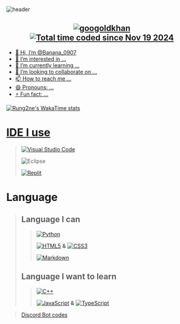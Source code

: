 ![header](https://capsule-render.vercel.app/api?type=waving&color=ecafc1&height=200&section=header&text=Banana_0907&fontColor=ffffff&fontSize=60&fontAlignY=30)

<div align="center">
  <h2>
    <a href="https://pypi.org/user/drkostas/">
    <img src="https://komarev.com/ghpvc/?username=Rung2ne&label=Visitors&color=0e75b6&style=flat" alt="googoldkhan" />
    <a href="https://wakatime.com/@013488f9-bc76-4cde-8c69-9de0410473d4">
    <img src="https://wakatime.com/badge/user/013488f9-bc76-4cde-8c69-9de0410473d4.svg" alt="Total time coded since Nov 19 2024" />
  </h2>
</div>

- 👋 Hi, I’m @Banana_0907
- 👀 I’m interested in ...
- 🌱 I’m currently learning ...
- 💞️ I’m looking to collaborate on ...
- 📫 How to reach me ...
- 😄 Pronouns: ...
- ⚡ Fun fact: ...

<!---
![Rung2ne's GitHub stats](https://github-readme-stats.vercel.app/api?username=Rung2ne&bg_color=ecafc1,ecafc1,8ba4db&title_color=fff&text_color=fff&show_icons=true&count_private=true)

![Rung2ne's Top Languages](https://github-readme-stats.vercel.app/api/top-langs/?username=Rung2ne&bg_color=ecafc1,ecafc1,8ba4db&title_color=fff&text_color=fff)
--->
![Rung2ne's WakaTime stats](https://github-readme-stats.vercel.app/api/wakatime?username=Rung2ne&langs_count=6)

# IDE I use
> [![Visual Studio Code](https://img.shields.io/badge/Visual%20Studio%20Code-0078d7.svg?style=for-the-badge&logo=visual-studio-code&logoColor=white)](https://code.visualstudio.com/)
>
> ![Eclipse](https://img.shields.io/badge/Eclipse-FE7A16.svg?style=for-the-badge&logo=Eclipse&logoColor=white)
> 
> [![Replit](https://img.shields.io/badge/Replit-DD1200?style=for-the-badge&logo=Replit&logoColor=white)](https://replit.com/)

# Language
> ## Language I can
>> [![Python](https://img.shields.io/badge/python-3670A0?style=for-the-badge&logo=python&logoColor=ffdd54)](https://www.python.org/)
>>
>> [![HTML5](https://img.shields.io/badge/html5-%23E34F26.svg?style=for-the-badge&logo=html5&logoColor=white)](https://www.w3.org/)
>> ******&******
>> [![CSS3](https://img.shields.io/badge/css3-%231572B6.svg?style=for-the-badge&logo=css3&logoColor=white)](https://www.w3.org/Style/CSS/)
>>
>> [![Markdown](https://img.shields.io/badge/markdown-%23000000.svg?style=for-the-badge&logo=markdown&logoColor=white)](https://daringfireball.net/projects/markdown/)
>
> ## Language I want to learn
>> [![C++](https://img.shields.io/badge/c++-%2300599C.svg?style=for-the-badge&logo=c%2B%2B&logoColor=white)](https://isocpp.org/)
>>
>> [![JavaScript](https://img.shields.io/badge/javascript-%23323330.svg?style=for-the-badge&logo=javascript&logoColor=%23F7DF1E)](https://ecma-international.org/publications-and-standards/standards/ecma-262/)
>> ******&******
>> [![TypeScript](https://img.shields.io/badge/typescript-%23007ACC.svg?style=for-the-badge&logo=typescript&logoColor=white)](https://www.typescriptlang.org/)


> [Discord Bot codes](https://github.com/Rung2ne/Rung2ne/blob/main/discord%20bot%20codes.md)
